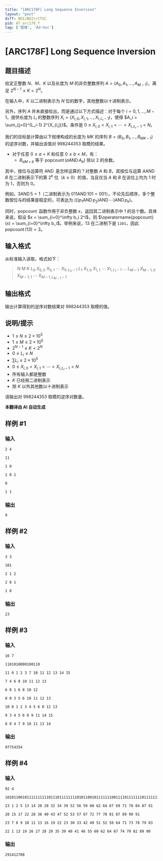 ```yaml
---
title: "[ARC178F] Long Sequence Inversion"
layout: "post"
diff: NOI/NOI+/CTSC
pid: AT_arc178_f
tag: ['倍增', 'Ad-hoc']
---
```


# [ARC178F] Long Sequence Inversion

## 题目描述

给定正整数 $N$、$M$、$K$ 以及长度为 $M$ 的非负整数序列 $A = (A_0, A_1, \dots, A_{M-1})$，满足 $2^{N-1} \leq K < 2^N$。

在输入中，$K$ 以二进制表示为 $N$ 位的数字，其他整数以十进制表示。

另外，序列 $A$ 并未直接给出，而是通过以下方式描述：对于每个 $i=0, 1, \ldots, M-1$，提供长度为 $L_i$ 的整数序列 $X_i = (X_{i,0}, X_{i,1}, \dots, X_{i,L_i-1})$，使得 $A_i = \sum_{j=0}^{L_i-1} 2^{X_{i,j}}$。条件是 $0 \leq X_{i,0} < X_{i,1} < \cdots < X_{i,L_i-1} < N$。

我们的目标是计算由以下规律构成的长度为 $MK$ 的序列 $B = (B_0, B_1, \dots, B_{MK-1})$ 的逆序对数，并输出该值对 $998244353$ 取模的结果。

- 对于任意 $0 \leq a < K$ 和任意 $0 \leq b < M$，有：
  - $B_{aM+b}$ 等于 $\operatorname{popcount}(a \operatorname{AND} A_b)$ 除以 $2$ 的余数。

其中，按位与运算符 $\operatorname{AND}$ 是怎样运算的？对整数 $A$ 和 $B$，其按位与运算 $A \operatorname{AND} B$ 在二进制表示下的第 $2^k$ 位（$k \geq 0$）的值，当且仅当 $A$ 和 $B$ 在该位上均为 $1$ 时为 $1$，否则为 $0$。

例如，$3 \operatorname{AND} 5 = 1$（二进制表示为 $011 \operatorname{AND} 101 = 001$）。不论先后顺序，多个整数按位与的结果是稳定的，可表达为 $(((p_1 \operatorname{AND} p_2) \operatorname{AND} \cdots) \operatorname{AND} p_k)$。

同时，$\operatorname{popcount}$ 函数作用于非负整数 $x$，返回其二进制表示中 $1$ 的总个数。具体来说，假设 $x = \sum_{i=0}^\infty b_i 2^i$，则 $\operatorname{popcount}(x) = \sum_{i=0}^\infty b_i$。举例来说，$13$ 在二进制下是 `1101`，因此 $\operatorname{popcount}(13) = 3$。

## 输入格式

从标准输入读取，格式如下：

> $N$ $M$ $K$ $L_0$ $X_{0,0}$ $X_{0,1}$ $\cdots$ $X_{0,L_0-1}$ $L_1$ $X_{1,0}$ $X_{1,1}$ $\cdots$ $X_{1,L_1-1}$ $\ldots$ $L_{M-1}$ $X_{M-1,0}$ $X_{M-1,1}$ $\cdots$ $X_{M-1,L_{M-1}-1}$

## 输出格式

输出计算得到的逆序对数结果对 $998244353$ 取模的值。

## 说明/提示

- $1 \leq N \leq 2 \times 10^5$
- $1 \leq M \leq 2 \times 10^5$
- $2^{N-1} \leq K < 2^N$
- $0 \leq L_i \leq N$
- $\sum L_i \leq 2 \times 10^5$
- $0 \leq X_{i,0} < X_{i,1} < \cdots < X_{i,L_i-1} < N$
- 所有输入都是整数
- $K$ 已经用二进制表示
- 除 $K$ 以外其他数以十进制表示

请输出对 $998244353$ 取模的逆序对数量。

 **本翻译由 AI 自动生成**

## 样例 #1

### 输入

```
2 4
11
1 0
2 0 1
0
1 1
```

### 输出

```
9
```

## 样例 #2

### 输入

```
3 3
101
2 1 2
2 0 1
1 0
```

### 输出

```
23
```

## 样例 #3

### 输入

```
16 7
1101010000100110
11 0 1 2 3 7 10 11 12 13 14 15
7 4 6 8 10 11 12 13
6 0 1 6 8 10 12
8 0 3 5 6 10 11 12 13
10 0 1 2 3 4 5 6 8 12 13
9 3 4 5 6 8 9 11 14 15
8 0 4 7 9 10 11 13 14
```

### 输出

```
97754354
```

## 样例 #4

### 输入

```
92 4
10101100101111111111011101111111101011001011111110011110111111101111111110100111100010111011
23 1 2 5 13 14 20 28 32 34 39 52 56 59 60 62 64 67 69 71 78 84 87 91
20 15 17 22 28 36 40 43 47 52 53 57 67 72 77 78 81 87 89 90 91
23 7 8 9 10 11 13 16 19 22 23 30 33 42 49 51 52 58 64 71 73 76 79 83
22 1 13 19 26 27 28 29 35 39 40 41 46 55 60 62 64 67 74 79 82 89 90
```

### 输出

```
291412708
```

